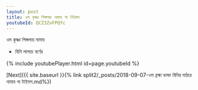 ```yaml
---
layout: post
title: ওম কৃষ্ণা পিঙ্গলায় নামায গা টাইমস
youtubeId: QCZ3ZvFPQfc
---
```

 
 
 ওম কৃষ্ণা পিঙ্গলায় নামায  
 
 -  যিনি লালচে বর্ণের 
 
  
 
  
 
 
 
 
 
 


{% include youtubePlayer.html id=page.youtubeId %}
 
[Next]({{ site.baseurl }}{% link  split2/_posts/2018-09-07-ওম ব্রহ্মা ডান্ডা বিনির মাঠরে নামায গা টাইমস.md%})
 
